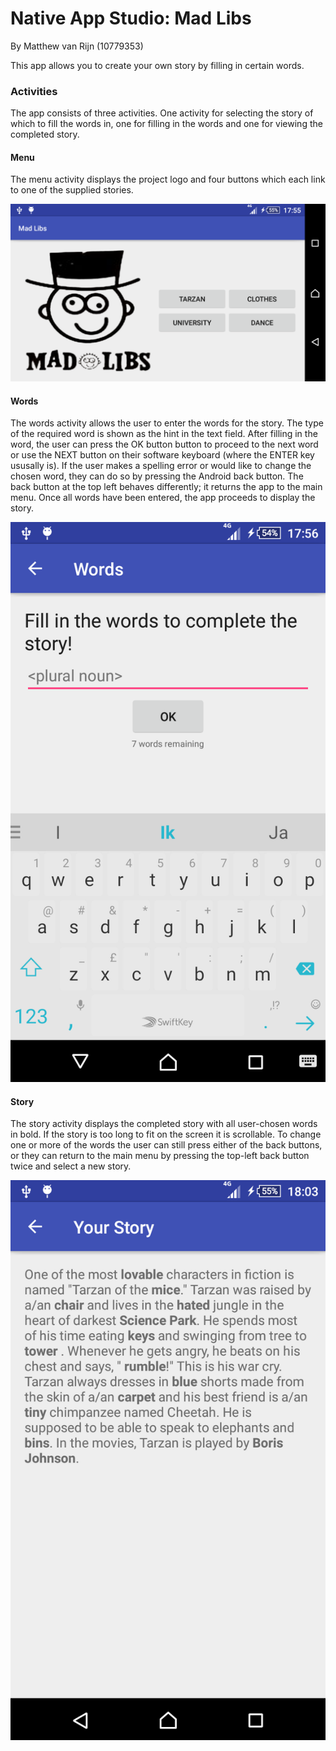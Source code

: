 # Native App Studio: Mad Libs
By Matthew van Rijn (10779353)

This app allows you to create your own story by filling in certain words.

### Activities
The app consists of three activities. One activity for selecting the story of which to fill the words in, one for filling in the words and one for viewing the completed story.

#### Menu
The menu activity displays the project logo and four buttons which each link to one of the supplied stories.

![Home](doc/home.png)

#### Words
The words activity allows the user to enter the words for the story. The type of the required word is shown as the hint in the text field. After filling in the word, the user can press the OK button button to proceed to the next word or use the NEXT button on their software keyboard (where the ENTER key ususally is). If the user makes a spelling error or would like to change the chosen word, they can do so by pressing the Android back button. The back button at the top left behaves differently; it returns the app to the main menu. Once all words have been entered, the app proceeds to display the story.

![Words](doc/words.png)

#### Story
The story activity displays the completed story with all user-chosen words in bold. If the story is too long to fit on the screen it is scrollable. To change one or more of the words the user can still press either of the back buttons, or they can return to the main menu by pressing the top-left back button twice and select a new story.

![Story](doc/story.png)
